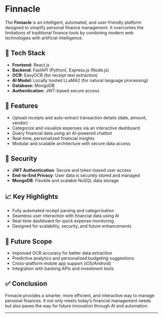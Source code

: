 # Finnacle

The **Finnacle** is an intelligent, automated, and user-friendly platform designed to simplify personal finance management. It overcomes the limitations of traditional finance tools by combining modern web technologies with artificial intelligence.

## 🔧 Tech Stack

- **Frontend:** React.js
- **Backend:** FastAPI (Python), Express.js (Node.js)
- **OCR:** EasyOCR (for receipt text extraction)
- **AI Model:** Locally hosted LLaMA2 (for natural language processing)
- **Database:** MongoDB
- **Authentication:** JWT-based secure access

## 🚀 Features

- Upload receipts and auto-extract transaction details (date, amount, vendor)
- Categorize and visualize expenses via an interactive dashboard
- Query financial data using an AI-powered chatbot
- Real-time, personalized financial insights
- Modular and scalable architecture with secure data access

## 🔐 Security

- **JWT Authentication**: Secure and token-based user access
- **End-to-End Privacy**: User data is securely stored and managed
- **MongoDB**: Flexible and scalable NoSQL data storage

## 📈 Key Highlights

- Fully automated receipt parsing and categorization
- Seamless user interaction with financial data using AI
- Real-time dashboard for quick expense monitoring
- Designed for scalability, security, and future enhancements

## 🔮 Future Scope

- Improved OCR accuracy for better data extraction
- Predictive analytics and personalized budgeting suggestions
- Cross-platform mobile app support (iOS/Android)
- Integration with banking APIs and investment tools

## ✅ Conclusion

Finnacle provides a smarter, more efficient, and interactive way to manage personal finances. It not only meets today’s financial management needs but also paves the way for future innovation through AI and automation.

---

